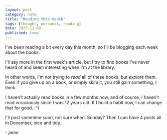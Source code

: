 ```yaml
---
layout: post
category: note
title: "Reading this month"
tags: [thought, personal, reading]
date: 2023-12-08
published: true
---
```

I've been reading a bit every day this month, so I'll be blogging each week about the books.<!--more-->
<!-- About the inactivity... I don't really have any reason. I simply have not wanted to work on anything in the last... 2 weeks, maybe? -->
<!-- But, I've fixed my sleep schedule, for good. And I get exercise daily now. -->
<!-- That, I think, is productive. I'm better in the long-term for it. -->
<!-- Is that an excuse? Well, I don't think anyone really cares either way if I work or not, this is just for my sake. -->
<!-- I regret not blogging either - I've had a few ideas for articles but never had the motivation to write them. -->
<!-- What will it take to break free of this cycle of not doing something, then coming up with an explanation for it and a plan to fix it, and nothing changes? -->
I'll say more in the first week's article, but I try to find books I've never heard of and seem interesting when I'm at the library.

In other words, I'm not trying to *read* all of these books, but *explore* them. Even if you give up on a book, or simply skim it, you still gain something, I think.

I haven't actually read books in a few months now, and of course, I haven't read voraciously since I was 12 years old. If I build a habit now, I can change that for good. :^)

I'll post sometime soon, not sure when. Sunday? Then I can have 4 posts all in December, nice and tidy.

*- jame*
